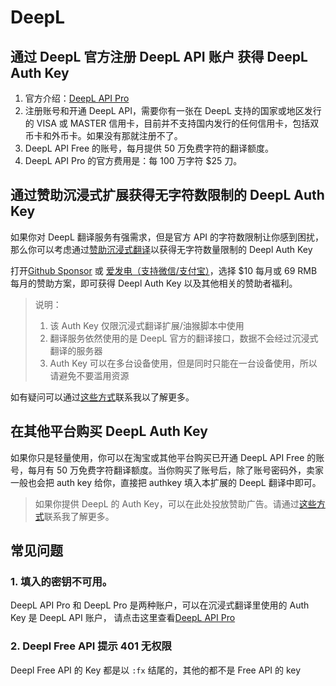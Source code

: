 # DeepL

## 通过 DeepL 官方注册 DeepL API 账户 获得 DeepL Auth Key

1. 官方介绍：[DeepL API Pro](https://www.deepl.com/zh/pro/select-country#developer)
2. 注册账号和开通 DeepL API，需要你有一张在 DeepL 支持的国家或地区发行的 VISA 或 MASTER 信用卡，目前并不支持国内发行的任何信用卡，包括双币卡和外币卡。如果没有那就注册不了。
3. DeepL API Free 的账号，每月提供 50 万免费字符的翻译额度。
4. DeepL API Pro 的官方费用是：每 100 万字符 $25 刀。

## 通过赞助沉浸式扩展获得无字符数限制的 DeepL Auth Key

如果你对 DeepL 翻译服务有强需求，但是官方 API 的字符数限制让你感到困扰，那么你可以考虑通过[赞助沉浸式翻译](https://immersive-translate.owenyoung.com/donate)以获得无字符数量限制的 Deepl Auth Key

打开[Github Sponsor](https://github.com/sponsors/theowenyoung) 或 [爱发电（支持微信/支付宝）](https://afdian.net/a/translate)，选择 $10 每月或 69 RMB 每月的赞助方案，即可获得 Deepl Auth Key 以及其他相关的赞助者福利。

> 说明：
>
> 1. 该 Auth Key 仅限沉浸式翻译扩展/油猴脚本中使用
> 2. 翻译服务依然使用的是 DeepL 官方的翻译接口，数据不会经过沉浸式翻译的服务器
> 3. Auth Key 可以在多台设备使用，但是同时只能在一台设备使用，所以请避免不要滥用资源

如有疑问可以通过[这些方式](https://www.owenyoung.com/contact/)联系我以了解更多。

## 在其他平台购买 DeepL Auth Key

如果你只是轻量使用，你可以在淘宝或其他平台购买已开通 DeepL API Free 的账号，每月有 50 万免费字符翻译额度。当你购买了账号后，除了账号密码外，卖家一般也会把 auth key 给你，直接把 authkey 填入本扩展的 DeepL 翻译中即可。

> 如果你提供 DeepL 的 Auth Key，可以在此处投放赞助广告。请通过[这些方式](https://www.owenyoung.com/contact/)联系我了解更多。

## 常见问题

### 1. 填入的密钥不可用。

DeepL API Pro 和 DeepL Pro 是两种账户，可以在沉浸式翻译里使用的 Auth Key 是 DeepL API 账户， 请点击这里查看[DeepL API Pro](https://www.deepl.com/zh/pro/select-country#developer)

### 2. Deepl Free API 提示 401 无权限

Deepl Free API 的 Key 都是以 `:fx` 结尾的，其他的都不是 Free API 的 key
